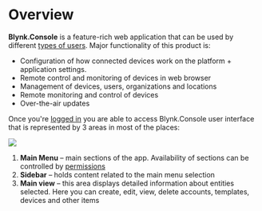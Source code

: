 # Overview

**Blynk.Console** is a feature-rich web application that can be used by different [types of users](../concepts/users.md). Major functionality of this product is:

* Configuration of how connected devices work on the platform + application settings.
* Remote control and monitoring of devices in web browser
* Management of devices, users, organizations and locations 
* Remote monitoring and control of devices
* Over-the-air updates

Once you're [logged in](../getting-started/signup.md#sign-in) you are able to access Blynk.Console user interface that is represented by 3 areas in most of the places:

![](https://user-images.githubusercontent.com/72824404/120618249-92e1a580-c463-11eb-8d13-8d1b1dc1aaee.png)

1. **Main Menu** – main sections of the app. Availability of sections can be controlled by [permissions](settings/access.md)
2. **Sidebar** –  holds content related to the main menu selection
3. **Main view** – this area displays detailed information about entities selected. Here you can create, edit, view, delete accounts, templates, devices and other items

